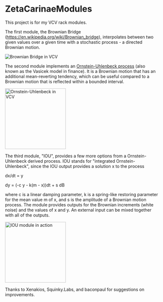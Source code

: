 # ZetaCarinaeModules

This project is for my VCV rack modules.  

The first module, the Brownian Bridge (https://en.wikipedia.org/wiki/Brownian_bridge), interpolates between two given values over a given time with a stochastic process - a directed Brownian motion.

![Brownian Bridge in VCV](https://github.com/mhampton/ZetaCarinaeModules/blob/master/BBshot.png?raw=true "BB in action")

The second module implements an [Ornstein-Uhlenbeck process](https://en.wikipedia.org/wiki/Ornstein%E2%80%93Uhlenbeck_process) (also known as the Vasicek model in finance).  It is a Brownian motion that has an additional mean-reverting tendency, which can be useful compared to a Brownian motion that is reflected within a bounded interval.


<img src="https://github.com/mhampton/ZetaCarinaeModules/blob/master/Ornstein.png?raw=true " alt="Ornstein-Uhlenbeck in VCV" width="200"/>

The third module, "IOU", provides a few more options from a Ornstein-Uhlenbeck derived process.  IOU stands for "integrated Ornstein-Uhlenbeck", since the IOU output provides a solution x to the process

dx/dt = y

dy = (-c y - k(m - x))dt + s dB

where c is a linear damping parameter, k is a spring-like restoring parameter for the mean value m of x, and s is the amplitude of a Brownian motion process.  The module provides outputs for the Brownian increments (white noise) and the values of x and y.  An external input can be mixed together with all of the outputs.

<img src="https://github.com/mhampton/ZetaCarinaeModules/blob/master/IOU_inaction.png?raw=true " alt="IOU module in action" width="200"/>

Thanks to Xenakios, Squinky.Labs, and baconpaul for suggestions on improvements.